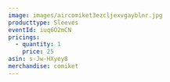 ```yaml
---
image: images/aircomiket3ezcljexvgayblnr.jpg
producttype: Sleeves
eventId: iuq6O2mCN
pricings:
  - quantity: 1
    price: 25
asin: s-Jw-HXyey8
merchandise: comiket
---
```

